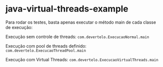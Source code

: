 # java-virtual-threads-example

Para rodar os testes, basta apenas executar o método main de cada classe de execução:

Execução sem controle de threads: ``com.devertelo.ExecucaoNormal.main``

Execução com pool de threads definido: ``com.devertelo.ExecucaoThreadPool.main``

Execução com Virtual Threads: ``com.devertelo.ExecucaoVirtualThreads.main``

